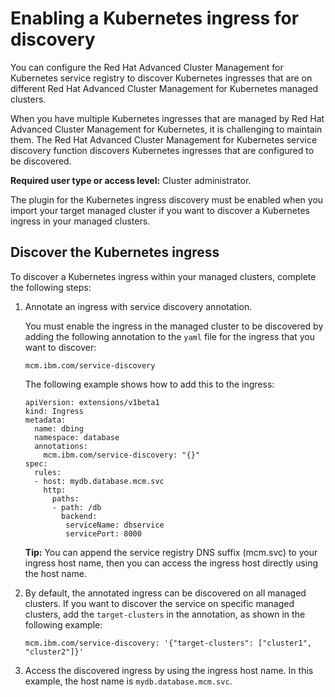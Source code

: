 # Enabling a Kubernetes ingress for discovery

You can configure the Red Hat Advanced Cluster Management for Kubernetes service registry to discover Kubernetes ingresses that are on different Red Hat Advanced Cluster Management for Kubernetes managed clusters.

When you have multiple Kubernetes ingresses that are managed by Red Hat Advanced Cluster Management for Kubernetes, it is challenging to maintain them. The Red Hat Advanced Cluster Management for Kubernetes service discovery function discovers Kubernetes ingresses that are configured to be discovered.

**Required user type or access level:** Cluster administrator.

The plugin for the Kubernetes ingress discovery must be enabled when you import your target managed cluster if you want to discover a Kubernetes ingress in your managed clusters.

## Discover the Kubernetes ingress

To discover a Kubernetes ingress within your managed clusters, complete the following steps:

1. Annotate an ingress with service discovery annotation.

   You must enable the ingress in the managed cluster to be discovered by adding the following annotation to the `yaml` file for the ingress that you want to discover:

   ```
   mcm.ibm.com/service-discovery
   ```

   The following example shows how to add this to the ingress:

   ```
   apiVersion: extensions/v1beta1
   kind: Ingress
   metadata:
     name: dbing
     namespace: database
     annotations:
       mcm.ibm.com/service-discovery: "{}"
   spec:
     rules:
     - host: mydb.database.mcm.svc
       http:
         paths:
         - path: /db
           backend:
            serviceName: dbservice
            servicePort: 8000
   ```

   **Tip:** You can append the service registry DNS suffix (mcm.svc) to your ingress host name, then you can access the ingress host directly using the host name.

2. By default, the annotated ingress can be discovered on all managed clusters. If you want to discover the service on specific managed clusters, add the `target-clusters` in the annotation, as shown in the following example:

   ```
   mcm.ibm.com/service-discovery: '{"target-clusters": ["cluster1", "cluster2"]}'
   ```
   
3. Access the discovered ingress by using the ingress host name. In this example, the host name is `mydb.database.mcm.svc`.
